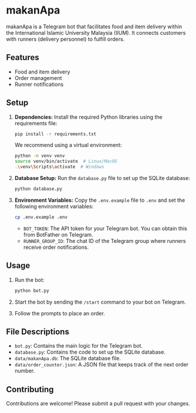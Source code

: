 # makanApa

makanApa is a Telegram bot that facilitates food and item delivery within the International Islamic University Malaysia (IIUM). It connects customers with runners (delivery personnel) to fulfill orders.

## Features

*   Food and item delivery
*   Order management
*   Runner notifications

## Setup

1.  **Dependencies:**
    Install the required Python libraries using the requirements file:

    ```bash
    pip install -r requirements.txt
    ```

    We recommend using a virtual environment:
    ```bash
    python -m venv venv
    source venv/bin/activate  # Linux/MacOS
    .\venv\Scripts\activate  # Windows
    ```

2.  **Database Setup:**
    Run the `database.py` file to set up the SQLite database:

    ```bash
    python database.py
    ```

3.  **Environment Variables:**
    Copy the `.env.example` file to `.env` and set the following environment variables:

    ```bash
    cp .env.example .env
    ```

    *   `BOT_TOKEN`: The API token for your Telegram bot. You can obtain this from BotFather on Telegram.
    *   `RUNNER_GROUP_ID`: The chat ID of the Telegram group where runners receive order notifications.

## Usage

1.  Run the bot:

    ```bash
    python bot.py
    ```

2.  Start the bot by sending the `/start` command to your bot on Telegram.
3.  Follow the prompts to place an order.

## File Descriptions

*   `bot.py`: Contains the main logic for the Telegram bot.
*   `database.py`: Contains the code to set up the SQLite database.
*   `data/makanApa.db`: The SQLite database file.
*   `data/order_counter.json`: A JSON file that keeps track of the next order number.

## Contributing

Contributions are welcome! Please submit a pull request with your changes.
